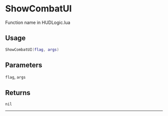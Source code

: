 # ShowCombatUI
Function name in HUDLogic.lua
## Usage
```lua
ShowCombatUI(flag, args)
```
## Parameters
`flag`, `args`
## Returns
`nil`

---